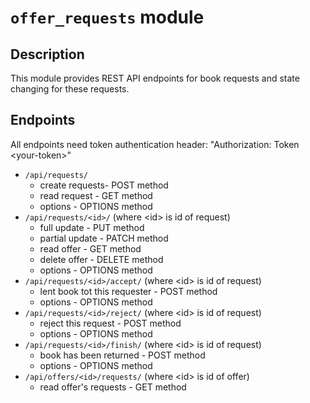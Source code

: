 # `offer_requests` module
## Description
This module provides REST API endpoints for book requests and state changing for these requests.

## Endpoints
All endpoints need token authentication header: "Authorization: Token \<your-token\>"
- `/api/requests/`
    - create requests- POST method
    - read request - GET method
    - options - OPTIONS method
- `/api/requests/<id>/` (where \<id\> is id of request)
    - full update - PUT method
    - partial update - PATCH method
    - read offer - GET method
    - delete offer - DELETE method
    - options - OPTIONS method
- `/api/requests/<id>/accept/` (where \<id\> is id of request)
    - lent book tot this requester - POST method
    - options - OPTIONS method
- `/api/requests/<id>/reject/` (where \<id\> is id of request)
    - reject this request - POST method
    - options - OPTIONS method
- `/api/requests/<id>/finish/` (where \<id\> is id of request)
    - book has been returned - POST method
    - options - OPTIONS method
- `/api/offers/<id>/requests/` (where \<id\> is id of offer)
    - read offer's requests - GET method

